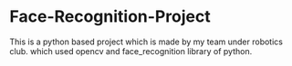 # Face-Recognition-Project
This is a python based project which is made by my team under robotics club.
which used opencv and face_recognition library of python.


